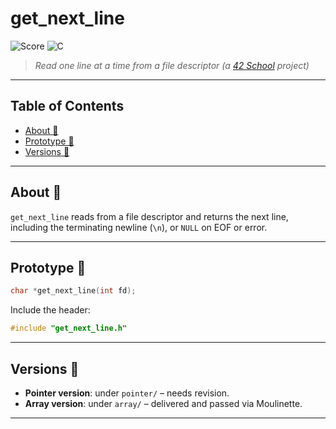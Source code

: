 # get\_next\_line

![Score](https://img.shields.io/badge/Score-125%2F100-lightgrey) ![C](https://img.shields.io/badge/C-100%25-lightgrey)

> *Read one line at a time from a file descriptor*
> *(a [42 School](https://www.42.fr) project)*

---

## Table of Contents

* [About 📌](#about)
* [Prototype 📄](#prototype)
* [Versions 🔀](#versions)

---

## About 📌

`get_next_line` reads from a file descriptor and returns the next line, including the terminating newline (`\n`), or `NULL` on EOF or error.

---


## Prototype 📄

```c
char *get_next_line(int fd);
```

Include the header:

```c
#include "get_next_line.h"
```

---

## Versions 🔀

* **Pointer version**: under `pointer/` – needs revision.
* **Array version**: under `array/` – delivered and passed via Moulinette.

---

